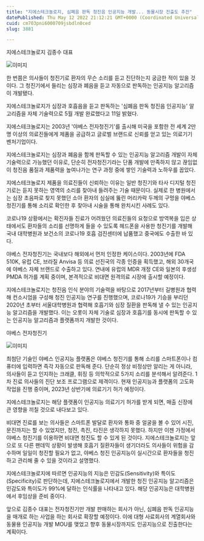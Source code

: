 ```yaml
---
title: "지에스테크놀로지, 심폐음 판독 청진음 인공지능 개발... 동물시장 진출도 추진"
datePublished: Thu May 12 2022 21:12:21 GMT+0000 (Coordinated Universal Time)
cuid: cm703pni6000709jsbdln0ced
slug: 3881

---
```



지에스테크놀로지 김종수 대표

![이미지](https://cdn.hashnode.com/res/hashnode/image/upload/v1739255318322/0a8ecfee-0d7c-4b93-825d-3d162a51c8f4.jpeg)

한 번쯤은 의사들이 청진기로 환자의 무슨 소리를 듣고 진단하는지 궁금한 적이 있을 것이다. 그 청진기에서 들리는 심장과 폐음을 듣고 자동으로 판독하는 인공지능 알고리즘이 개발됐다.

지에스테크놀로지가 심장과 호흡음을 듣고 판독하는 '심폐음 판독 청진음 인공지능' 알고리즘을 자체 기술력으로 5월 개발 완료했다고 11일 밝혔다.

지에스테크놀로지는 2003년 '야베스 전자청진기'를 출시해 미국을 포함한 전 세계 2만 명 이상의 의료진들에게 제품을 공급하고 글로벌 브랜드로 신뢰를 얻고 있는 의료기기 벤처기업이다.

지에스테크놀로지는 심장과 폐음을 함께 판독할 수 있는 인공지능 알고리즘 개발이 자체 기술력으로 가능했던 이유로, 단순히 전자청진기라는 단품 개발에 만족하지 않고 끊임없이 청진음 품질과 제품력을 높여나가는 연구 과정 중에 쌓인 기술력과 노하우를 꼽았다.

지에스테크놀로지 제품을 의료진들이 신뢰하는 이유는 일반 청진기와 타사 디지털 청진기로는 듣지 못하는 영역의 소리를 찾아내 들려주는 기술 때문이다. 실제로 한 병원에서는 심장 초음파로 찾지 못했던 소아 환자의 심실에 뚫린 머리카락 두께의 구멍을 야베스 청진기를 통해 소리로 확인한 후 찾아내 시술을 통해 완치시킨 사례도 있다.

코로나19 상황에서는 확진자들 진료가 어려웠던 의료진들의 요청으로 방역복을 입은 상태에서도 환자들의 소리를 선명하게 들을 수 있도록 헤드폰을 사용한 청진기를 개발해 국내 대학병원과 보건소의 코로나19 호흡 검진센터에 납품했고 중국에도 수출한 바 있다.

야베스 전자청진기는 국내보다 해외에서 먼저 인정한 케이스이다. 2003년에 FDA 510K, 유럽 CE, 브라질 Anvisa 등 의료 선진국의 각종 인증을 획득했고, 해외 30개국에 야베스 자체 브랜드로 수출하고 있다. 연내에 유럽의 MDR 개정 CE와 일본의 후생성 PMDA 허가를 계획 중이며, 본격적으로 비대면 원격의료 시장에 출시할 예정이다.

지에스테크놀로지는 청진음 인식 분야의 기술력을 바탕으로 2017년부터 길병원과 협력해 컨소시엄을 구성해 청진 인공지능 연구를 진행했으며, 코로나19가 기승을 부리던 2020년 초부터 서울대학병원과 협력해 호흡기와 심장 질환을 판독해 낼 수 있는 인공지능 알고리즘을 개발했다. 이는 오롯이 자체 기술로 심장과 호흡기를 동시에 판독할 수 있는 인공지능 알고리즘과 플랫폼까지 개발한 것이다.

야베스 전자청진기

![이미지](https://cdn.hashnode.com/res/hashnode/image/upload/v1739255320664/2b19526a-3ac9-4f6c-87d2-c5f93d4135bc.jpeg)

최첨단 기술인 야베스 인공지능 플랫폼은 야베스 청진기를 통해 소리를 스마트폰이나 컴퓨터에 입력하면 즉각 자동으로 판독해 준다. 단순히 정상 비정상만 알리는 게 아니라, 의사들이 듣고 인지하는 크래클, 휘징 등 의학적으로 5가지 소리를 분석해서 알려준다. 1차 진료 의사들의 진단 보조 프로그램으로 제격이다. 현재 인공지능과 플랫폼의 고도화 작업을 진행 중이며, 2023년 상반기에 의료기기 허가 예정이다.

지에스테크놀로지는 해당 플랫폼이 인공지능 의료기기 허가를 받게 되면, 매출 신장에 큰 영향을 끼칠 것으로 내다보고 있다.

비대면 진료를 보는 의사들은 스마트폰 발달로 환자와 통화 중 얼굴을 볼 수 있어 시진, 문진까지는 할 수 있었지만, 청진, 촉진, 타진은 생각하지 못했다. 하지만 이젠 가정에서 야베스 청진기를 이용하면 비대면 청진도 할 수 있게 된 것이다. 지에스테크놀로지는 앞으로 또 다른 팬데믹 상황이 발생해 호흡기 질환자들이 생기더라도 의사들이 위험을 감수하며 일일이 청진할 필요가 없고, 야베스 청진 인공지능이 실시간으로 환자들을 청진하고 관리해 줄 수 있을 것이라고 설명했다.

지에스테크놀로지에 따르면 인공지능의 지능은 민감도(Sensitivity)와 특이도(Specificity)로 판단하는데, 지에스테크놀로지에서 개발한 청진 인공지능 알고리즘은 민감도와 특이도가 99%에 달하는 인식률을 나타내고 있다. 해당 인공지능은 대학병원에서 후임상을 준비 중이다.

앞으로 김종수 대표는 전자청진기만 개발 판매하는 회사가 아닌, 심폐음 판독 인공지능을 매개로 하는 사업을 하는 회사로 확장할 예정이다. 이에 대형 사료회사의 계열회사와 동물용 인공지능 개발 MOU를 맺었고 향후 동물시장까지도 인공지능으로 진출한다는 계획이다.